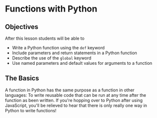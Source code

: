 # Functions with Python

## Objectives

After this lesson students will be able to

* Write a Python function using the `def` keyword
* Include parameters and return statements in a Python function
* Describe the use of the `global` keyword
* Use named parameters and default values for arguments to a function

## The Basics

A function in Python has the same purpose as a function in other languages: To write reusable code that can be run at any time after the function as been written. If you're hopping over to Python after using JavaScript, you'll be relieved to hear that there is only really one way in Python to write functions!
